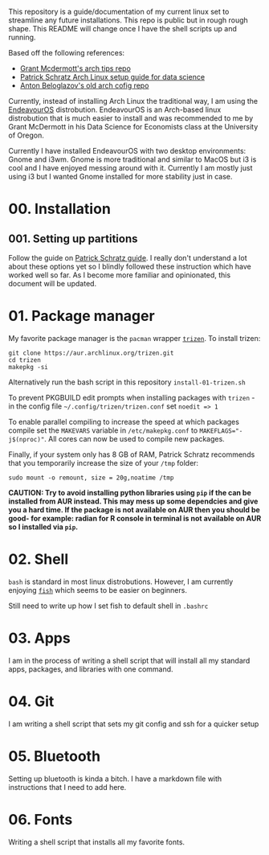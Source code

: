This repository is a guide/documentation of my current linux set to streamline any future installations. This repo is public but in rough rough shape. This README will change once I have the shell scripts up and running.

Based off the following references:
- [Grant Mcdermott's arch tips repo](https://github.com/grantmcdermott/arch-tips)
- [Patrick Schratz Arch Linux setup guide for data science](https://pat-s.me/post/arch-install-guide-for-r/)
- [Anton Beloglazov's old arch cofig repo](https://github.com/beloglazov/arch-config)

Currently, instead of installing Arch Linux the traditional way, I am using the [EndeavourOS](https://endeavouros.com/) distrobution. EndeavourOS is an Arch-based linux distrobution that is much easier to install and was recommended to me by Grant McDermott in his Data Science for Economists class at the University of Oregon.

Currently I have installed EndeavourOS with two desktop environments: Gnome and i3wm. Gnome is more traditional and similar to MacOS but i3 is cool and I have enjoyed messing around with it. Currently I am mostly just using i3 but I wanted Gnome installed for more stability just in case.

# 00. Installation

## 001. Setting up partitions

Follow the guide on [Patrick Schratz guide](https://pat-s.me/post/arch-install-guide-for-r/#setting-up-the-partitions). I really don't understand a lot about these options yet so I blindly followed these instruction which have worked well so far. As I become more familiar and opinionated, this document will be updated.

# 01. Package manager

My favorite package manager is the `pacman` wrapper [`trizen`](https://github.com/trizen/trizen). To install trizen:

```
git clone https://aur.archlinux.org/trizen.git
cd trizen
makepkg -si
```

Alternatively run the bash script in this repository `install-01-trizen.sh`

To prevent PKGBUILD edit prompts when installing packages with `trizen` - in the config file `~/.config/trizen/trizen.conf` set `noedit => 1`

To enable parallel compiling to increase the speed at which packages compile set the `MAKEVARS` variable in `/etc/makepkg.conf` to `MAKEFLAGS="-j$(nproc)"`. All cores can now be used to compile new packages.

Finally, if your system only has 8 GB of RAM, Patrick Schratz recommends that you temporarily increase the size of your `/tmp` folder:

```
sudo mount -o remount, size = 20g,noatime /tmp
```

**CAUTION: Try to avoid installing python libraries using `pip` if the can be installed from AUR instead. This may mess up some dependcies and give you a hard time. If the package is not available on AUR then you should be good- for example: radian for R console in terminal is not available on AUR so I installed via `pip`.**

 

# 02. Shell

`bash` is standard in most linux distrobutions. However, I am currently enjoying [`fish`](https://fishshell.com/) which seems to be easier on beginners.

Still need to write up how I set fish to default shell in `.bashrc`

# 03. Apps

I am in the process of writing a shell script that will install all my standard apps, packages, and libraries with one command.

# 04. Git

I am writing a shell script that sets my git config and ssh for a quicker setup

# 05. Bluetooth

Setting up bluetooth is kinda a bitch. I have a markdown file with instructions that I need to add here.

# 06. Fonts

Writing a shell script that installs all my favorite fonts.

